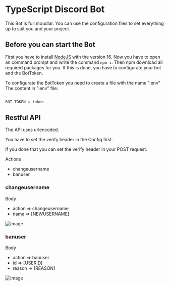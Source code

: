 # TypeScript Discord Bot


This Bot is full moudlar.
You can use the configuration files to set everything up to suit you and your project.

## Before you can start the Bot

First you have to install [NodeJS](https://nodejs.org/) with the version 16.
Now you have to open an command prompt and write the command `npm i`.
Then npm download all required packages for you. If this is done, you have to configurate your bot and the BotToken.


To configurate the BotToken you need to create a file with the name ".env"
The content in ".env" file:
```js

BOT_TOKEN = token

```

## Restful API
The API uses urlencoded.

You have to set the verify header in the Config first.

If you done that you can set the verify header in your POST request.

Actions
- changeusername
- banuser


### changeusername
Body
- action => changeusername
- name   => [NEWUSERNAME]

![image](https://user-images.githubusercontent.com/54581078/154807834-cceaad0a-31ea-4483-a1be-75c42814254b.png)

### banuser
Body
- action => banuser
- id     => [USERID]
- reason => [REASON]

![image](https://user-images.githubusercontent.com/54581078/154807969-0e16e8b6-c1db-4f4e-8eea-d11e5498c882.png)

